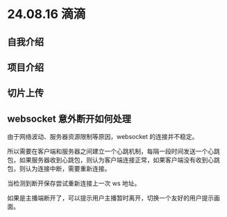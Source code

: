 # 24.08.16 滴滴

## 自我介绍

## 项目介绍

## 切片上传

## websocket 意外断开如何处理

由于网络波动、服务器资源限制等原因，websocket 的连接并不稳定。

所以需要在客户端和服务器之间建立一个心跳机制，每隔一段时间发送一个心跳包，如果服务器收到心跳包，则认为客户端连接正常，如果客户端没有收到心跳包，则认为连接中断，需要重新连接。

当检测到断开保存尝试重新连接上一次 ws 地址。

如果是主播端断开了，可以提示用户主播暂时离开，切换一个友好的用户提示画面。

